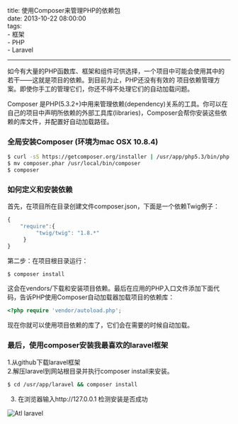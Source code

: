 title: 使用Composer来管理PHP的依赖包  
date: 2013-10-22 08:00:00  
tags:   
    - 框架  
    - PHP  
    - Laravel  
    
---
如今有大量的PHP函数库、框架和组件可供选择，一个项目中可能会使用其中的若干——这就是项目的依赖。到目前为止，PHP还没有有效的 项目依赖管理方案。即使你手工的管理它们，你还不得不处理它们的自动加载问题。

Composer 是PHP(5.3.2+)中用来管理依赖(dependency)关系的工具。你可以在自己的项目中声明所依赖的外部工具库(libraries)，Composer会帮你安装这些依赖的库文件，并配置好自动加载路径。


### 全局安装Composer (环境为mac OSX 10.8.4) 
``` bash
$ curl -sS https://getcomposer.org/installer | /usr/app/php5.3/bin/php  
$ mv composer.phar /usr/local/bin/composer  
$ composer   
```

### 如何定义和安装依赖 
首先，在项目所在目录创建文件composer.json，下面是一个依赖Twig例子：    

``` javascript
{    
    "require":{       
         "twig/twig": "1.8.*"   
     }
}
```
第二步：在项目根目录运行：  
``` bash
$ composer install 
```  
这会在vendors/下载和安装项目依赖。最后在应用的PHP入口文件添加下面代码，告诉PHP使用Composer自动加载器加载项目的依赖库：  
``` php 
<?php require 'vendor/autoload.php';
```  
现在你就可以使用项目依赖的库了，它们会在需要的时候自动加载。  

### 最后，使用composer安装我最喜欢的laravel框架
1.从github下载laravel框架  
2.解压laravel到网站根目录并执行composer install来安装。  
``` bash
$ cd /usr/app/laravel && composer install  
```  
3. 在浏览器输入http://127.0.0.1 检测安装是否成功  

![Atl laravel](http://7xnv0h.com1.z0.glb.clouddn.com/2853030364039488816.png)



